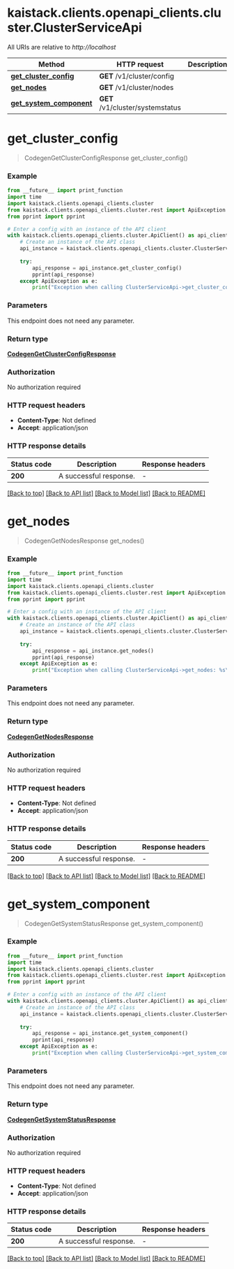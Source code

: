 # kaistack.clients.openapi_clients.cluster.ClusterServiceApi

All URIs are relative to *http://localhost*

Method | HTTP request | Description
------------- | ------------- | -------------
[**get_cluster_config**](ClusterServiceApi.md#get_cluster_config) | **GET** /v1/cluster/config | 
[**get_nodes**](ClusterServiceApi.md#get_nodes) | **GET** /v1/cluster/nodes | 
[**get_system_component**](ClusterServiceApi.md#get_system_component) | **GET** /v1/cluster/systemstatus | 


# **get_cluster_config**
> CodegenGetClusterConfigResponse get_cluster_config()



### Example

```python
from __future__ import print_function
import time
import kaistack.clients.openapi_clients.cluster
from kaistack.clients.openapi_clients.cluster.rest import ApiException
from pprint import pprint

# Enter a config with an instance of the API client
with kaistack.clients.openapi_clients.cluster.ApiClient() as api_client:
    # Create an instance of the API class
    api_instance = kaistack.clients.openapi_clients.cluster.ClusterServiceApi(api_client)
    
    try:
        api_response = api_instance.get_cluster_config()
        pprint(api_response)
    except ApiException as e:
        print("Exception when calling ClusterServiceApi->get_cluster_config: %s\n" % e)
```

### Parameters
This endpoint does not need any parameter.

### Return type

[**CodegenGetClusterConfigResponse**](CodegenGetClusterConfigResponse.md)

### Authorization

No authorization required

### HTTP request headers

 - **Content-Type**: Not defined
 - **Accept**: application/json

### HTTP response details
| Status code | Description | Response headers |
|-------------|-------------|------------------|
**200** | A successful response. |  -  |

[[Back to top]](#) [[Back to API list]](../README.md#documentation-for-api-endpoints) [[Back to Model list]](../README.md#documentation-for-models) [[Back to README]](../README.md)

# **get_nodes**
> CodegenGetNodesResponse get_nodes()



### Example

```python
from __future__ import print_function
import time
import kaistack.clients.openapi_clients.cluster
from kaistack.clients.openapi_clients.cluster.rest import ApiException
from pprint import pprint

# Enter a config with an instance of the API client
with kaistack.clients.openapi_clients.cluster.ApiClient() as api_client:
    # Create an instance of the API class
    api_instance = kaistack.clients.openapi_clients.cluster.ClusterServiceApi(api_client)
    
    try:
        api_response = api_instance.get_nodes()
        pprint(api_response)
    except ApiException as e:
        print("Exception when calling ClusterServiceApi->get_nodes: %s\n" % e)
```

### Parameters
This endpoint does not need any parameter.

### Return type

[**CodegenGetNodesResponse**](CodegenGetNodesResponse.md)

### Authorization

No authorization required

### HTTP request headers

 - **Content-Type**: Not defined
 - **Accept**: application/json

### HTTP response details
| Status code | Description | Response headers |
|-------------|-------------|------------------|
**200** | A successful response. |  -  |

[[Back to top]](#) [[Back to API list]](../README.md#documentation-for-api-endpoints) [[Back to Model list]](../README.md#documentation-for-models) [[Back to README]](../README.md)

# **get_system_component**
> CodegenGetSystemStatusResponse get_system_component()



### Example

```python
from __future__ import print_function
import time
import kaistack.clients.openapi_clients.cluster
from kaistack.clients.openapi_clients.cluster.rest import ApiException
from pprint import pprint

# Enter a config with an instance of the API client
with kaistack.clients.openapi_clients.cluster.ApiClient() as api_client:
    # Create an instance of the API class
    api_instance = kaistack.clients.openapi_clients.cluster.ClusterServiceApi(api_client)
    
    try:
        api_response = api_instance.get_system_component()
        pprint(api_response)
    except ApiException as e:
        print("Exception when calling ClusterServiceApi->get_system_component: %s\n" % e)
```

### Parameters
This endpoint does not need any parameter.

### Return type

[**CodegenGetSystemStatusResponse**](CodegenGetSystemStatusResponse.md)

### Authorization

No authorization required

### HTTP request headers

 - **Content-Type**: Not defined
 - **Accept**: application/json

### HTTP response details
| Status code | Description | Response headers |
|-------------|-------------|------------------|
**200** | A successful response. |  -  |

[[Back to top]](#) [[Back to API list]](../README.md#documentation-for-api-endpoints) [[Back to Model list]](../README.md#documentation-for-models) [[Back to README]](../README.md)

